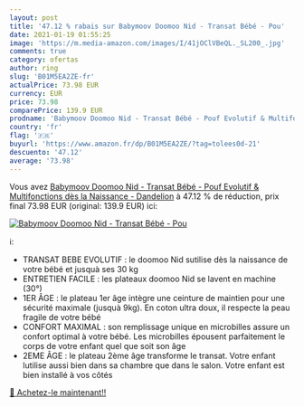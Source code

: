 ```yaml
---
layout: post
title: '47.12 % rabais sur Babymoov Doomoo Nid - Transat Bébé - Pou'
date: 2021-01-19 01:55:25
image: 'https://m.media-amazon.com/images/I/41jOClVBeQL._SL200_.jpg'
comments: true
category: ofertas
author: ring
slug: 'B01M5EA2ZE-fr'
actualPrice: 73.98 EUR
currency: EUR
price: 73.98
comparePrice: 139.9 EUR
prodname: 'Babymoov Doomoo Nid - Transat Bébé - Pouf Evolutif & Multifonctions dès la Naissance - Dandelion'
country: 'fr'
flag: '🇫🇷'
buyurl: 'https://www.amazon.fr/dp/B01M5EA2ZE/?tag=tolees0d-21'
descuento: '47.12'
average: '73.98'
---
```


Vous avez [Babymoov Doomoo Nid - Transat Bébé - Pouf Evolutif & Multifonctions dès la Naissance - Dandelion](https://www.amazon.fr/dp/B01M5EA2ZE/?tag=tolees0d-21)  à  47.12 % de réduction, prix final  73.98 EUR (original: 139.9 EUR) ici:

[![Babymoov Doomoo Nid - Transat Bébé - Pou](https://m.media-amazon.com/images/I/41jOClVBeQL._SL200_.jpg)](https://www.amazon.fr/dp/B01M5EA2ZE/?tag=tolees0d-21)

ℹ️:

- TRANSAT BEBE EVOLUTIF : le doomoo Nid sutilise dès la naissance de votre bébé et jusquà ses 30 kg
- ENTRETIEN FACILE : les plateaux doomoo Nid se lavent en machine (30°)
- 1ER ÂGE : le plateau 1er âge intègre une ceinture de maintien pour une sécurité maximale (jusquà 9kg). En coton ultra doux, il respecte la peau fragile de votre bébé
- CONFORT MAXIMAL : son remplissage unique en microbilles assure un confort optimal à votre bébé. Les microbilles épousent parfaitement le corps de votre enfant quel que soit son âge
- 2EME ÂGE : le plateau 2ème âge transforme le transat. Votre enfant lutilise aussi bien dans sa chambre que dans le salon. Votre enfant est bien installé à vos côtés

[🛒 Achetez-le maintenant!!](https://www.amazon.fr/dp/B01M5EA2ZE/?tag=tolees0d-21)
